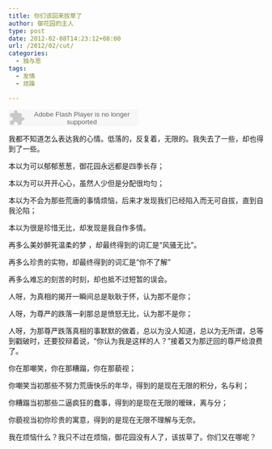 ```yaml
---
title: 你们该回来拔草了
author: 御花园的主人
type: post
date: 2012-02-08T14:23:12+08:00
url: /2012/02/cut/
categories:
  - 独与思
tags:
  - 友情
  - 烦躁

---
```

<embed src="http://www.xiami.com/widget/0_1769814463/singlePlayer.swf" type="application/x-shockwave-flash" width="257" height="33" wmode="transparent">
</embed>

  
我都不知道怎么表达我的心情。低落的，反复着，无限的。我失去了一些，却也得到了一些。

本以为可以郁郁葱葱，御花园永远都是四季长存；

本以为可以开开心心，虽然人少但是分配很均匀；

本以为不会为那些荒唐的事情烦恼，后来才发现我们已经陷入而无可自拔，直到自我沦陷；

本以为很是珍惜无比，却发现是我自作多情。

再多么美妙醉死温柔的梦 ，却最终得到的词汇是“风骚无比”。

再多么珍贵的实物，却最终得到的词汇是“你不了解”

再多么难忘的刻苦的时刻，却也抵不过短暂的误会。

人呀，为真相的揭开一瞬间总是耿耿于怀，认为那不是你；

人呀，为尊严的跌落一刹那总是愤怒无比，认为那不是你；

人呀，为那尊严跌落真相的事默默的做着，总以为没人知道，总以为无所谓，总等到戳破时，还要狡辩着说，“你认为我是这样的人？”接着又为那迂回的尊严给浪费了。

你在那嘲笑，你在那糟蹋，你在那藐视；

你嘲笑当初那些不努力荒唐快乐的年华，得到的是现在无限的积分，名与利；

你糟蹋当初那些二逼疯狂的蠢事，得到的是现在无限的暧昧，离与分；

你藐视当初你珍贵的寓意，得到的是现在无限不理解与无奈。

我在烦恼什么？我只不过在烦恼，御花园没有人了，该拔草了。你们又在哪呢？